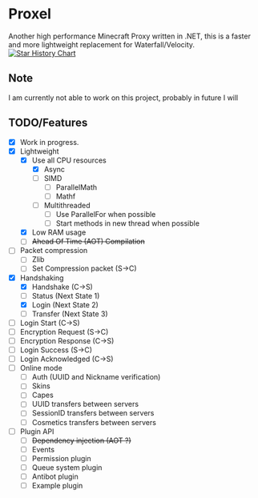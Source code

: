 # Proxel
 Another high performance Minecraft Proxy written in .NET, this is a faster and more lightweight replacement for Waterfall/Velocity.
 <a href="https://star-history.com/#kohakow/Proxel&Date">
  <picture>
    <source media="(prefers-color-scheme: dark)" srcset="https://api.star-history.com/svg?repos=kohakow/Proxel&type=Date&theme=dark" />
    <source media="(prefers-color-scheme: light)" srcset="https://api.star-history.com/svg?repos=kohakow/Proxel&type=Date" />
    <img alt="Star History Chart" src="https://api.star-history.com/svg?repos=kohakow/Proxel&type=Date" />
  </picture>
 </a>
## Note
I am currently not able to work on this project, probably in future I will
## TODO/Features
- [x] Work in progress.
- [x] Lightweight
  - [x] Use all CPU resources
    - [x] Async
    - [ ] SIMD
      - [ ] ParallelMath
      - [ ] Mathf
    - [ ] Multithreaded
      - [ ] Use ParallelFor when possible
      - [ ] Start methods in new thread when possible
  - [x] Low RAM usage
  - [ ] ~~Ahead Of Time (AOT) Compilation~~
- [ ] Packet compression
  - [ ] Zlib
  - [ ] Set Compression packet (S→C)
- [x] Handshaking
  - [x] Handshake (C→S)
  - [ ] Status (Next State 1)
  - [x] Login (Next State 2)
  - [ ] Transfer (Next State 3)
- [ ] Login Start (C→S)
- [ ] Encryption Request (S→C)
- [ ] Encryption Response (C→S)
- [ ] Login Success (S→C)
- [ ] Login Acknowledged (C→S)
- [ ] Online mode
  - [ ] Auth (UUID and Nickname verification)
  - [ ] Skins
  - [ ] Capes
  - [ ] UUID transfers between servers
  - [ ] SessionID transfers between servers
  - [ ] Cosmetics transfers between servers
- [ ] Plugin API
  - [ ] ~~Dependency injection (AOT ?)~~
  - [ ] Events
  - [ ] Permission plugin
  - [ ] Queue system plugin
  - [ ] Antibot plugin
  - [ ] Example plugin
